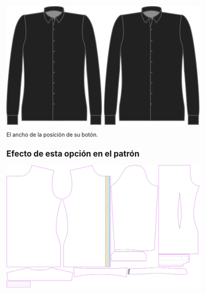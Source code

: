 ![Anchura de la vista de los botones](buttonplacketwidth.svg)

El ancho de la posición de su botón.


## Efecto de esta opción en el patrón
![Esta imagen muestra el efecto de esta opción superponiendo varias variantes que tienen un valor diferente para esta opción](simon_buttonplacketwidth_sample.svg "Efecto de esta opción en el patrón")